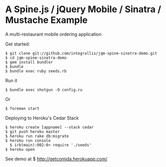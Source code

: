 A Spine.js / jQuery Mobile / Sinatra / Mustache Example 
=======================================================

A multi-restaurant mobile ordering application

Get started:

    $ git clone git://github.com/integrallis/jqm-spine-sinatra-demo.git
    $ cd jqm-spine-sinatra-demo
    $ gem install bundler
    $ bundle
    $ bundle exec ruby seeds.rb

Run it

    $ bundle exec shotgun -O config.ru

Or

    $ foreman start

Deploying to Heroku's Cedar Stack

    $ heroku create [appname] --stack cedar
    $ git push heroku master
    $ heroku run rake db:migrate
    $ heroku run console
      $ irb(main):002:0> require './seeds'
    $ heroku open

See demo at
    $ http://getcomida.herokuapp.com/